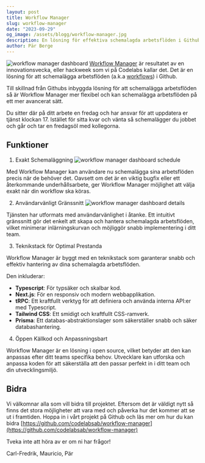 ```yaml
---
layout: post
title: Workflow Manager
slug: workflow-manager
date: "2023-09-29"
og_image: /assets/blogg/workflow-manager.jpg
description: En lösning för effektiva schemalagda arbetsflöden i Github
author: Pär Berge
---
```


![workflow manager dashboard](/assets/blogg/workflow-manager-ss1.png)
[Workflow Manager](https://github.com/codelabsab/workflow-manager) är resultatet av en innovationsvecka, eller hackweek som vi på Codelabs kallar det.
Det är en lösning för att schemalägga arbetsflöden (a.k.a [workflows](https://docs.github.com/en/actions/using-workflows)) i Github.

Till skillnad från Githubs inbyggda lösning för att schemalägga arbetsflöden så är Workflow Manager mer flexibel och kan schemalägga arbetsflöden på ett mer avancerat sätt.

Du sitter där på ditt arbete en fredag och har ansvar för att uppdatera er tjänst klockan 17.
Istället för sitta kvar och vänta så schemalägger du jobbet och går och tar en fredagsöl med kollegorna.

## Funktioner

1. Exakt Schemaläggning
![workflow manager dashboard schedule](/assets/blogg/workflow-manager-ss3.png)

Med Workflow Manager kan användare nu schemalägga sina arbetsflöden precis när de behöver det. Oavsett om det är en viktig bugfix eller ett återkommande underhållsarbete, ger Workflow Manager möjlighet att välja exakt när din workflow ska köras.

2. Användarvänligt Gränssnitt
![workflow manager dashboard details](/assets/blogg/workflow-manager-ss2.png)

Tjänsten har utformats med användarvänlighet i åtanke. Ett intuitivt gränssnitt gör det enkelt att skapa och hantera schemalagda arbetsflöden, vilket minimerar inlärningskurvan och möjliggör snabb implementering i ditt team.

3. Teknikstack för Optimal Prestanda

Workflow Manager är byggt med en teknikstack som garanterar snabb och effektiv hantering av dina schemalagda arbetsflöden.

Den inkluderar:

* **Typescript**: För typsäker och skalbar kod.
* **Next.js**: För en responsiv och modern webbapplikation.
* **tRPC**: Ett kraftfullt verktyg för att definiera och använda interna API:er med Typescript.
* **Tailwind CSS**: Ett smidigt och kraftfullt CSS-ramverk.
* **Prisma**: Ett databas-abstraktionslager som säkerställer snabb och säker databashantering.

4. Öppen Källkod och Anpassningsbart

Workflow Manager är en lösning i open source, vilket betyder att den kan anpassas efter ditt teams specifika behov. Utvecklare kan utforska och anpassa koden för att säkerställa att den passar perfekt in i ditt team och din utvecklingsmiljö.

## Bidra

Vi välkomnar alla som vill bidra till projektet. Eftersom det är väldigt nytt så finns det stora möjligheter att vara med och påverka hur det kommer att se ut i framtiden.
Hoppa in i vårt projekt på Github och läs mer om hur du kan bidra [https://github.com/codelabsab/workflow-manager](https://github.com/codelabsab/workflow-manager)

Tveka inte att höra av er om ni har frågor!

Carl-Fredrik, Mauricio, Pär
